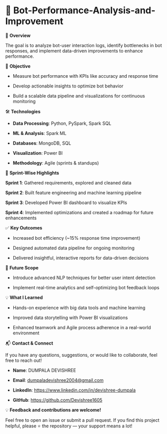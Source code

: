 # 🤖 Bot-Performance-Analysis-and-Improvement
📜 **Overview**

The goal is to analyze bot-user interaction logs, identify bottlenecks in bot responses, and implement data-driven improvements to enhance performance.

🎯 **Objective**

- Measure bot performance with KPIs like accuracy and response time
  
- Develop actionable insights to optimize bot behavior
  
- Build a scalable data pipeline and visualizations for continuous monitoring

🛠️ **Technologies**

- **Data Processing**: Python, PySpark, Spark SQL
  
- **ML & Analysis**: Spark ML
  
- **Databases**: MongoDB, SQL
  
- **Visualization**: Power BI
  
- **Methodology**: Agile (sprints & standups)

🏁 **Sprint-Wise Highlights**

**Sprint 1**: Gathered requirements, explored and cleaned data

**Sprint 2**: Built feature engineering and machine learning pipeline

**Sprint 3**: Developed Power BI dashboard to visualize KPIs

**Sprint 4**: Implemented optimizations and created a roadmap for future enhancements

✅ **Key Outcomes**

- Increased bot efficiency (~15% response time improvement)
  
- Designed automated data pipeline for ongoing monitoring
  
- Delivered insightful, interactive reports for data-driven decisions

🔮 **Future Scope**

- Introduce advanced NLP techniques for better user intent detection
  
- Implement real-time analytics and self-optimizing bot feedback loops

💡 **What I Learned**

- Hands-on experience with big data tools and machine learning
  
- Improved data storytelling with Power BI visualizations
  
- Enhanced teamwork and Agile process adherence in a real-world environment

📬 **Contact & Connect**

If you have any questions, suggestions, or would like to collaborate, feel free to reach out!

- **Name**: DUMPALA DEVISHREE

- **Email**: dumpaladevishree2004@gmail.com

- **LinkedIn**: https://www.linkedin.com/in/devishree-dumpala

- **GitHub**: https://github.com/Devishree1605

💡 **Feedback and contributions are welcome!**

Feel free to open an issue or submit a pull request.
If you find this project helpful, please ⭐ the repository — your support means a lot!
